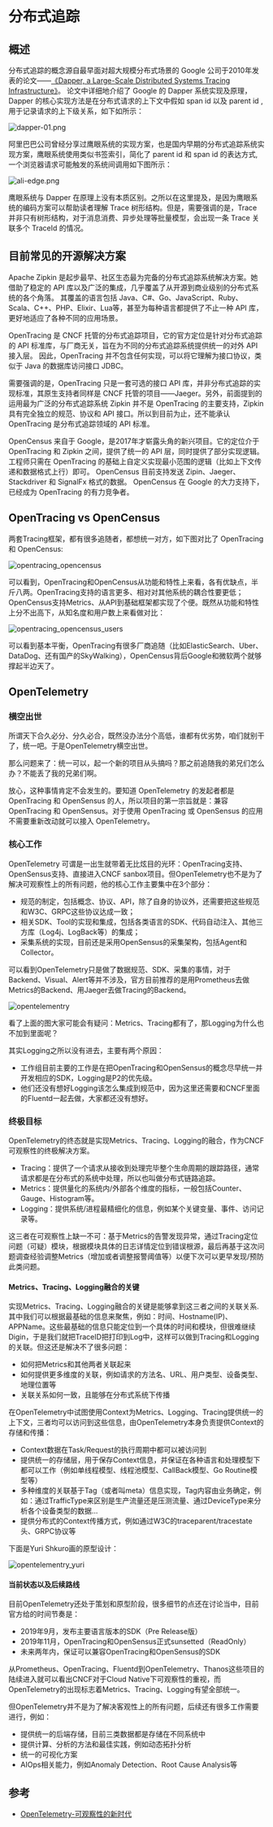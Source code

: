 # 分布式追踪

## 概述

分布式追踪的概念源自最早面对超大规模分布式场景的 Google 公司于2010年发表的论文——[《Dapper, a Large-Scale Distributed Systems Tracing Infrastructure》](https://ai.google/research/pubs/pub36356)。
论文中详细地介绍了 Google 的 Dapper 系统实现及原理，Dapper 的核心实现方法是在分布式请求的上下文中假如 span id 以及 parent id , 用于记录请求的上下级关系，如下如所示：

![dapper-01.png](../images/dapper-01.png)

阿里巴巴公司曾经分享过鹰眼系统的实现方案，也是国内早期的分布式追踪系统实现方案，鹰眼系统使用类似书签索引，简化了 parent id 和 span id 的表达方式, 一个浏览器请求可能触发的系统间调用如下图所示：

![ali-edge.png](../images/ali-edge.png)

鹰眼系统与 Dapper 在原理上没有本质区别。之所以在这里提及，是因为鹰眼系统的编码方案可以帮助读者理解 Trace 树形结构。但是，需要强调的是，Trace 并非只有树形结构，对于消息消费、异步处理等批量模型，会出现一条 Trace 关联多个 TraceId 的情况。

## 目前常见的开源解决方案

Apache Zipkin 是起步最早、社区生态最为完备的分布式追踪系统解决方案。她借助了稳定的 API 库以及广泛的集成，几乎覆盖了从开源到商业级别的分布式系统的各个角落。
其覆盖的语言包括 Java、C#、Go、JavaScript、Ruby、Scala、C++、PHP、Elixir、Lua等，甚至为每种语言都提供了不止一种 API 库，更好地适应了各种不同的应用场景。

OpenTracing 是 CNCF 托管的分布式追踪项目，它的官方定位是针对分布式追踪的 API 标准库，与厂商无关，旨在为不同的分布式追踪系统提供统一的对外 API 接入层。 因此，OpenTracing 并不包含任何实现，可以将它理解为接口协议，类似于 Java 的数据库访问接口 JDBC。

需要强调的是，OpenTracing 只是一套可选的接口 API 库，并非分布式追踪的实现标准，其原生支持者同样是 CNCF 托管的项目——Jaeger。另外，前面提到的运用最为广泛的分布式追踪系统 Zipkin 并不是 OpenTracing 的主要支持，Zipkin 具有完全独立的规范、协议和 API 接口。所以到目前为止，还不能承认 OpenTracing 是分布式追踪领域的 API 标准。

OpenCensus 来自于 Google，是2017年才崭露头角的新兴项目。它的定位介于 OpenTracing 和 Zipkin 之间，提供了统一的 API 层，同时提供了部分实现逻辑。
工程师只需在 OpenTracing 的基础上自定义实现最小范围的逻辑（比如上下文传递和数据格式上行）即可。 OpenCensus 目前支持发送 Zipin、Jaeger、 Stackdriver 和 SignalFx 格式的数据。 OpenCensus 在 Google 的大力支持下，已经成为 OpenTracing 的有力竞争者。

## OpenTracing vs OpenCensus

两套Tracing框架，都有很多追随者，都想统一对方，如下图对比了 OpenTracing 和 OpenCensus:

![opentracing_opencensus](../images/opentracing_opencensus.png)

可以看到，OpenTracing和OpenCensus从功能和特性上来看，各有优缺点，半斤八两。OpenTracing支持的语言更多、相对对其他系统的耦合性要更低；OpenCensus支持Metrics、从API到基础框架都实现了个便。既然从功能和特性上分不出高下，从知名度和用户数上来看做对比：

![opentracing_opencensus_users](../images/opentracing_opencensus_users.png)

可以看到基本平衡，OpenTracing有很多厂商追随（比如ElasticSearch、Uber、DataDog、还有国产的SkyWalking），OpenCensus背后Google和微软两个就够撑起半边天了。

## OpenTelemetry

### 横空出世

所谓天下合久必分、分久必合，既然没办法分个高低，谁都有优劣势，咱们就别干了，统一吧。于是OpenTelemetry横空出世。

那么问题来了：统一可以，起一个新的项目从头搞吗？那之前追随我的弟兄们怎么办？不能丢了我的兄弟们啊。

放心，这种事情肯定不会发生的。要知道 OpenTelemetry 的发起者都是 OpenTracing 和 OpenSensus 的人，所以项目的第一宗旨就是：兼容 OpenTracing 和 OpenSensus。对于使用 OpenTracing 或 OpenSensus 的应用不需要重新改动就可以接入 OpenTelemetry。

### 核心工作

OpenTelemetry 可谓是一出生就带着无比炫目的光环：OpenTracing支持、OpenSensus支持、直接进入CNCF sanbox项目。但OpenTelemetry也不是为了解决可观察性上的所有问题，他的核心工作主要集中在3个部分：

- 规范的制定，包括概念、协议、API，除了自身的协议外，还需要把这些规范和W3C、GRPC这些协议达成一致；
- 相关SDK、Tool的实现和集成，包括各类语言的SDK、代码自动注入、其他三方库（Log4j、LogBack等）的集成；
- 采集系统的实现，目前还是采用OpenSensus的采集架构，包括Agent和Collector。

可以看到OpenTelemetry只是做了数据规范、SDK、采集的事情，对于Backend、Visual、Alert等并不涉及，官方目前推荐的是用Prometheus去做Metrics的Backend、用Jaeger去做Tracing的Backend。

![opentelementry](../images/opentelementry.png)

看了上面的图大家可能会有疑问：Metrics、Tracing都有了，那Logging为什么也不加到里面呢？

其实Logging之所以没有进去，主要有两个原因：

- 工作组目前主要的工作是在把OpenTracing和OpenSensus的概念尽早统一并开发相应的SDK，Logging是P2的优先级。
- 他们还没有想好Logging该怎么集成到规范中，因为这里还需要和CNCF里面的Fluentd一起去做，大家都还没有想好。

### 终极目标

OpenTelemetry的终态就是实现Metrics、Tracing、Logging的融合，作为CNCF可观察性的终极解决方案。

- Tracing：提供了一个请求从接收到处理完毕整个生命周期的跟踪路径，通常请求都是在分布式的系统中处理，所以也叫做分布式链路追踪。
- Metrics：提供量化的系统内/外部各个维度的指标，一般包括Counter、Gauge、Histogram等。
- Logging：提供系统/进程最精细化的信息，例如某个关键变量、事件、访问记录等。

这三者在可观察性上缺一不可：基于Metrics的告警发现异常，通过Tracing定位问题（可疑）模块，根据模块具体的日志详情定位到错误根源，最后再基于这次问题调查经验调整Metrics（增加或者调整报警阈值等）以便下次可以更早发现/预防此类问题。

#### Metrics、Tracing、Logging融合的关键

实现Metrics、Tracing、Logging融合的关键是能够拿到这三者之间的关联关系.其中我们可以根据最基础的信息来聚焦，例如：时间、Hostname(IP)、APPName。这些最基础的信息只能定位到一个具体的时间和模块，但很难继续Digin，于是我们就把TraceID把打印到Log中，这样可以做到Tracing和Logging的关联。但这还是解决不了很多问题：

- 如何把Metrics和其他两者关联起来
- 如何提供更多维度的关联，例如请求的方法名、URL、用户类型、设备类型、地理位置等
- 关联关系如何一致，且能够在分布式系统下传播

在OpenTelemetry中试图使用Context为Metrics、Logging、Tracing提供统一的上下文，三者均可以访问到这些信息，由OpenTelemetry本身负责提供Context的存储和传播：

- Context数据在Task/Request的执行周期中都可以被访问到
- 提供统一的存储层，用于保存Context信息，并保证在各种语言和处理模型下都可以工作（例如单线程模型、线程池模型、CallBack模型、Go Routine模型等）
- 多种维度的关联基于Tag（或者叫meta）信息实现，Tag内容由业务确定，例如：通过TrafficType来区别是生产流量还是压测流量、通过DeviceType来分析各个设备类型的数据...
- 提供分布式的Context传播方式，例如通过W3C的traceparent/tracestate头、GRPC协议等

下面是Yuri Shkuro画的原型设计：

![opentelementry_yuri](../images/opentelementry_yuri.png)

#### 当前状态以及后续路线

目前OpenTelemetry还处于策划和原型阶段，很多细节的点还在讨论当中，目前官方给的时间节奏是：

- 2019年9月，发布主要语言版本的SDK（Pre Release版）
- 2019年11月，OpenTracing和OpenSensus正式sunsetted（ReadOnly）
- 未来两年内，保证可以兼容OpenTracing和OpenSensus的SDK

从Prometheus、OpenTracing、Fluentd到OpenTelemetry、Thanos这些项目的陆续进入就可以看出CNCF对于Cloud Native下可观察性的重视，而OpenTelemetry的出现标志着Metrics、Tracing、Logging有望全部统一。

但OpenTelemetry并不是为了解决客观性上的所有问题，后续还有很多工作需要进行，例如：

- 提供统一的后端存储，目前三类数据都是存储在不同系统中
- 提供计算、分析的方法和最佳实践，例如动态拓扑分析
- 统一的可视化方案
- AIOps相关能力，例如Anomaly Detection、Root Cause Analysis等

## 参考

- [OpenTelemetry-可观察性的新时代](https://yq.aliyun.com/articles/710154?utm_content=g_1000068266)




